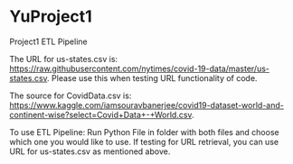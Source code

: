 # YuProject1
Project1 ETL Pipeline

The URL for us-states.csv is: <a>https://raw.githubusercontent.com/nytimes/covid-19-data/master/us-states.csv</a>. Please use this when testing URL functionality of code.  

The source for CovidData.csv is: <a>https://www.kaggle.com/iamsouravbanerjee/covid19-dataset-world-and-continent-wise?select=Covid+Data+-+World.csv</a>. 
  
To use ETL Pipeline: Run Python File in folder with both files and choose which one you would like to use. If testing for URL retrieval, you can use URL for us-states.csv as mentioned above.  
